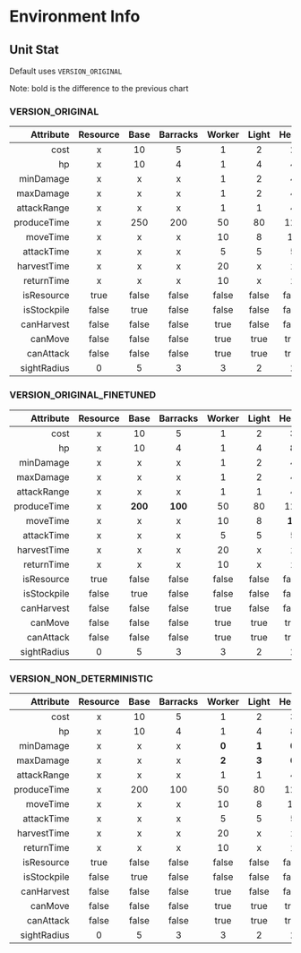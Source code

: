 # Environment Info

## Unit Stat

Default uses `VERSION_ORIGINAL`

Note: bold is the difference to the previous chart

### VERSION_ORIGINAL

| Attribute | Resource | Base | Barracks | Worker | Light | Heavy | Ranged |
|-:|:-:|:-:|:-:|:-:|:-:|:-:|:-:|
| cost | x | 10 | 5 | 1 | 2 | 2 | 2 |
| hp | x | 10 | 4 | 1 | 4 | 4 | 1 |
| minDamage | x | x | x | 1 | 2 | 4 | 1 |
| maxDamage | x | x | x | 1 | 2 | 4 | 1 |
| attackRange | x | x | x | 1 | 1 | 4 | 3 |
| produceTime | x | 250 | 200 | 50 | 80 | 120 | 100 |
| moveTime | x | x | x | 10 | 8 | 12 | 10 |
| attackTime | x | x | x | 5 | 5 | 5 | 5 |
| harvestTime | x | x | x | 20 | x | x | x |
| returnTime | x | x | x | 10 | x | x | x |
| isResource | true | false | false | false | false | false | false |
| isStockpile | false | true | false | false | false | false | false |
| canHarvest | false | false | false | true | false | false | false |
| canMove | false | false| false | true | true | true | true |
| canAttack | false | false| false | true | true | true | true |
| sightRadius | 0 | 5 | 3 | 3 | 2 | 2 | 3 |

### VERSION_ORIGINAL_FINETUNED

| Attribute | Resource | Base | Barracks | Worker | Light | Heavy | Ranged |
|-:|:-:|:-:|:-:|:-:|:-:|:-:|:-:|
| cost | x | 10 | 5 | 1 | 2 | **3** | 2 |
| hp | x | 10 | 4 | 1 | 4 | **8** | 1 |
| minDamage | x | x | x | 1 | 2 | 4 | 1 |
| maxDamage | x | x | x | 1 | 2 | 4 | 1 |
| attackRange | x | x | x | 1 | 1 | 4 | 3 |
| produceTime | x | **200** | **100** | 50 | 80 | 120 | 100 |
| moveTime | x | x | x | 10 | 8 | **10** | 10 |
| attackTime | x | x | x | 5 | 5 | 5 | 5 |
| harvestTime | x | x | x | 20 | x | x | x |
| returnTime | x | x | x | 10 | x | x | x |
| isResource | true | false | false | false | false | false | false |
| isStockpile | false | true | false | false | false | false | false |
| canHarvest | false | false | false | true | false | false | false |
| canMove | false | false| false | true | true | true | true |
| canAttack | false | false| false | true | true | true | true |
| sightRadius | 0 | 5 | 3 | 3 | 2 | 2 | 3 |

### VERSION_NON_DETERMINISTIC

| Attribute | Resource | Base | Barracks | Worker | Light | Heavy | Ranged |
|-:|:-:|:-:|:-:|:-:|:-:|:-:|:-:|
| cost | x | 10 | 5 | 1 | 2 | 3 | 2 |
| hp | x | 10 | 4 | 1 | 4 | 8 | 1 |
| minDamage | x | x | x | **0** | **1** | **0** | 1 |
| maxDamage | x | x | x | **2** | **3** | **6** | **2** |
| attackRange | x | x | x | 1 | 1 | 4 | 3 |
| produceTime | x | 200 | 100 | 50 | 80 | 120 | 100 |
| moveTime | x | x | x | 10 | 8 | 10 | 10 |
| attackTime | x | x | x | 5 | 5 | 5 | 5 |
| harvestTime | x | x | x | 20 | x | x | x |
| returnTime | x | x | x | 10 | x | x | x |
| isResource | true | false | false | false | false | false | false |
| isStockpile | false | true | false | false | false | false | false |
| canHarvest | false | false | false | true | false | false | false |
| canMove | false | false| false | true | true | true | true |
| canAttack | false | false| false | true | true | true | true |
| sightRadius | 0 | 5 | 3 | 3 | 2 | 2 | 3 |